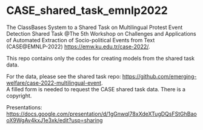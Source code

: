 # CASE_shared_task_emnlp2022
The ClassBases System to a Shared Task on Multilingual Protest Event Detection Shared Task
@The 5th Workshop on Challenges and Applications of Automated Extraction of Socio-political Events from Text (CASE@EMNLP-2022) 
https://emw.ku.edu.tr/case-2022/.

This repo contains only the codes for creating models from the shared task data.

For the data, please see the shared task repo: https://github.com/emerging-welfare/case-2022-multilingual-event. <br/>
A filled form is needed to request the CASE shared task data. There is a copyright. 

Presentations: https://docs.google.com/presentation/d/1gGnwqI78xXdeXTugDQsFStGhBaooX9WgAv4kxJ1e3xk/edit?usp=sharing
